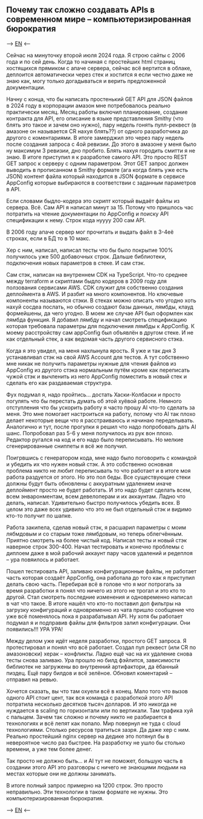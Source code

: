 ## Почему так сложно создавать APIs в современном мире – компьютеризированная бюрократия

--> [EN](why-is-it-so-complicated-to-write-apis-now-en.md) <--

Сейчас на минуточку второй июля 2024 года. Я строю сайты с 2006 года и по сей день. Когда то начиная с простейших html 
страниц хостящихся прямиком с апаче сервера, сейчас всё вертится в облаке, деплоится автоматически через стек и хостится
я если честно даже не знаю как, могу только догадываться и верить предложенной документации.

Начну с конца, что бы написать простенький GET API для JSON файлов в 2024 году в корпорации амазон мне потребовалось реально
практически месяц. Месяц работы включил планирование, создание контракта для API, его описание в языке представления Smithy
(что блять это такое и зачем оно нужно), пару недель гонять пулл-реквест (в амазоне он называется CR нахуя блять??) от одного
разработчика до другого с коментариями. В итоге замерджил это через пару недель после создания запроса с 4ой ревизии. До этого 
в амазоне у меня было ну максимум 3 ревизии, дно пробито. Блять нахуя городить смитти я не знаю. В итоге приступил я к разработке
самого API. Это просто REST GET запрос к серверу с одним параметром. Этот GET запрос должен выводить в прописанном в Smithy 
формате (ага когда блять уже есть JSON) контент файла который находится в JSON формате в сервисе AppConfig которые выбираются
в соответствии с заданным параметров в API.

Если словами быдло-кодера это скрипт который выдаёт файлы из сервера. Всё. Сам API я написал минут за 15. Потому что пришлось 
час потратить на чтение документации по AppConfig и поиску API спецификации к нему. Строк кода нуууу 200 сам API.

В 2006 году апаче сервер мог прочитать и выдать файл в 3-4её строках, если в БД то в 10 макс.

Хер с ним, написал, написал тесты что бы было покрытие 100% получилось уже 500 добавочных строк. Дальше библиотеки,
подключения новых параметров в стеке. И сам стэк.

Сам стэк, написан на внутреннем CDK на TypeScript. Что-то среднее между terraform и скриптами быдло кодеров в 2009 году для ползования
сервисами AWS. CDK служит для собственно создания деплоймента в AWS. И разбит на много компонентов. Но ключевые компоненты 
называются стэки. В стеках можно описать что угодно хоть нахуй сосдеа послать, но обычно создают базы данных, лямбды, клауд формейшены, 
да чего угодно. В моем же случае API был оформлен как лямбда функция. Я добавил лямбду и начал смотреть спецификацию которая требовала
параметры для подключения лямбды к AppConfig. К моему расстройству сам appConfig был объявлён в другом стеке. И не как отдельный стек,
а как ведомая часть другого сервисного стэка.

Когда я это увидел, на меня нахлынула ярость. Я уже и так дня 3 устанавливал стэк на свой AWS Account для тестов. А тут собственно мне 
никак не получить параметры нужные для чтения файлов из AppConfig из другого стэка нормальным путём кроме как переписать чужой стэк и 
вычленить из него AppConfig поместить в новый стек и сделать его как раздаваемая структура.

Фух подумал я, надо пройтись... достать Хаски-Колбаски и просто погулять что бы перестать думать об этой хуёвой работе. Немного отступления
что бы ускорить работу я часто прошу AI что-то сделать за меня. Это мне помогает настроиться на работу, потому что AI так плохо делает 
некоторые вещи что я расстраиваюсь и начинаю переделывать. Аналогично и тут, после прогулки я решил что надо попробовать дать AI шанс.
Попробовал раз 5-6 у меня получилось из рук вон плохо. Редактор ругался на код и его надо было переписывать. Но мелкие сгенерированные сниппеты
я всё же получил.

Поигрвшись с генератором кода, мне надо было поговорить с командой и убедить их что нужен новый стэк. А это собственно основная проблема
никто не любит переписывать то что работает и в итоге моя работа раздуется от этого. Но это пол беды. Все существующие стеки должны будут быть
обновлены с аккуратным удалением иначе деплоймент просто не будет работать. И это надо будет сделать всем, всем энваронментам, всем девелоперам
и их аккаунтам. Ладно что делать, написал. Удивительно быстро получилось убедить всех. В целом это даже всех удивило что это не был отдельный
стэк и видимо кто-то получит по шапке.

Работа закипела, сделав новый стэк, я расшарил параметры с моим лябмдовым и со старым тоже лямбдовым, но теперь облегчённым. Приятно смотреть
на более чистый код. Написал тесты и новый стэк наверное строк 300-400. Начал тестировать и конечно проблемы с диплоем даже в мой рабочий аккаунт
пару часов удалений и редеплоя – ура повяилось и работает.

Пошел тестировать API, заливаю конфигурационные файлы, не работает часть которая создаёт AppConfig, она работала до того как я приступил делать 
свою часть. Перебирая всё в голове что я мог потрогать за время разработки я понял что ничего из этого не трогал и это кто то другой. Стал смотреть
последние изменения и одновременно написал в чат что такое. В итоге нашёл что кто-то поставил доп фильтры на загрузку конфигураций и одновременно из
чата пришло сообщение что уже всё поменялось пока я разрабатывал API. Ну хотя бы работает подумал я и подправив файлы для фильтров залил конфигурации.
Они появились!!! УРА УРА!

Между делом уже идёт неделя разработки, простого GET запроса. Я протестировал и понял что всё работает. Создал пул реквест (или CR по амазоновски)
херак – конфликты. Ладно ещё час на их удаление снова тесты снова заливаю. Ура прошло но билд фэйлится, зависимости библиотек не загружены во внутренний
артифактори, да ёбанный пиздец. Ещё пару билдов и всё зелёное. Обновил коментарий – отправил на ревью.

Хочется сказать, вы что там охуели всё в конец. Мало того что вызов одного API стоит цент, так вся команда с разработкой этого API потратила несколько
десятков тысяч долларов. И это никогда не нуждается в scaling по горизонтали или по вертикали. Там трафика хуй с пальцем. Зачем так сложно и почему никто
не разбирается в технологиях и всё лепят как попало. Мир повернул не туда с cloud технологиями. Столько ресурсов тратиться зазря. Да даже хер с ним. Реально
простейший nginx сервер на дедике это потянул бы в невероятное число раз быстрее. На разработку не ушло бы столько времени, а уже тем более денег.

Так просто не должно быть... и AI тут не поможет, большую часть в создании этого API это разговоры с ничего не знающими людьми на местах которые они не 
должны занимать.

В итоге полный запрос примерно на 1200 строк. Это просто неправильно. Эти технологии в таком формате не нужны. Это компьютеризированная бюрократия.

--> [EN](why-is-it-so-complicated-to-write-apis-now-en.md) <--

